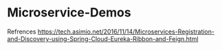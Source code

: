 # Microservice-Demos

Refrences
https://tech.asimio.net/2016/11/14/Microservices-Registration-and-Discovery-using-Spring-Cloud-Eureka-Ribbon-and-Feign.html
